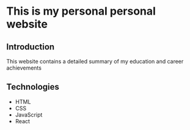 # This is my personal personal website

## Introduction

This website contains a detailed summary of my education and career achievements

## Technologies

- HTML
- CSS
- JavaScript
- React
